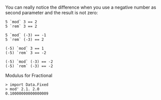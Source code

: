 You can really notice the difference when you use a negative number as second parameter and the result is not zero:

```
5 `mod` 3 == 2
5 `rem` 3 == 2

5 `mod` (-3) == -1
5 `rem` (-3) == 2

(-5) `mod` 3 == 1
(-5) `rem` 3 == -2

(-5) `mod` (-3) == -2
(-5) `rem` (-3) == -2
```

Modulus for Fractional
```
> import Data.Fixed
> mod' 2.1. 2.0
0.10000000000000009
```